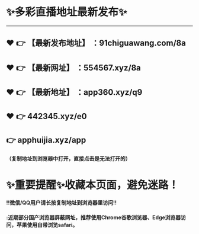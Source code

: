 # :sparkles:多彩直播地址最新发布:sparkles:

 
-------
:heart: :point_right: 【最新发布地址】 ：91chiguawang.com/8a
 ------
:heart: :point_right: 【最新网址】 ：554567.xyz/8a
 ------
 :heart: :point_right: 【最新地址】 ：app360.xyz/q9
 ------
 :heart: :point_right: 442345.xyz/e0
 ------
:point_right: apphuijia.xyz/app
 ------
#### （复制地址到浏览器中打开，直接点击是无法打开的）
# :sparkles:重要提醒:sparkles:收藏本页面，避免迷路！
#### ‼️微信/QQ用户请长按复制地址到浏览器里访问‼
#### :近期部分国产浏览器屏蔽网址，推荐使用Chrome谷歌浏览器、Edge浏览器访问，苹果使用自带浏览safari。
